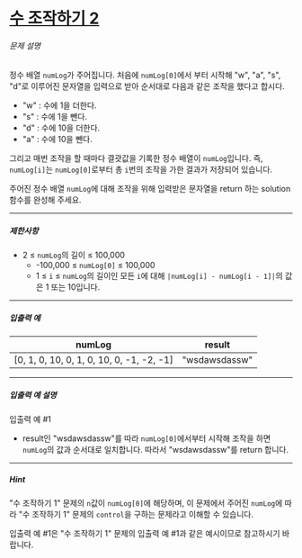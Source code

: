 # [수 조작하기 2](https://school.programmers.co.kr/learn/courses/30/lessons/181925)


###### 문제 설명


정수 배열 `numLog`가 주어집니다. 처음에 `numLog[0]`에서 부터 시작해 "w", "a", "s", "d"로 이루어진 문자열을 입력으로 받아 순서대로 다음과 같은 조작을 했다고 합시다.


* "w" : 수에 1을 더한다.
* "s" : 수에 1을 뺀다.
* "d" : 수에 10을 더한다.
* "a" : 수에 10을 뺀다.


그리고 매번 조작을 할 때마다 결괏값을 기록한 정수 배열이 `numLog`입니다. 즉, `numLog[i]`는 `numLog[0]`로부터 총 `i`번의 조작을 가한 결과가 저장되어 있습니다.


주어진 정수 배열 `numLog`에 대해 조작을 위해 입력받은 문자열을 return 하는 solution 함수를 완성해 주세요.




---


##### 제한사항


* 2 ≤ `numLog`의 길이 ≤ 100,000
	+ \-100,000 ≤ `numLog[0]` ≤ 100,000
	+ 1 ≤ `i` ≤ `numLog`의 길이인 모든 `i`에 대해 `|numLog[i] - numLog[i - 1]|`의 값은 1 또는 10입니다.




---


##### 입출력 예




| numLog | result |
| --- | --- |
| \[0, 1, 0, 10, 0, 1, 0, 10, 0, \-1, \-2, \-1] | "wsdawsdassw" |




---


##### 입출력 예 설명


입출력 예 \#1


* result인 "wsdawsdassw"를 따라 `numLog[0]`에서부터 시작해 조작을 하면 `numLog`의 값과 순서대로 일치합니다. 따라서 "wsdawsdassw"를 return 합니다.




---


##### Hint


"수 조작하기 1" 문제의 `n`값이 `numLog[0]`에 해당하며, 이 문제에서 주어진 `numLog`에 따라 "수 조작하기 1" 문제의 `control`을 구하는 문제라고 이해할 수 있습니다.


입출력 예 \#1은 "수 조작하기 1" 문제의 입출력 예 \#1과 같은 예시이므로 참고하시기 바랍니다.



